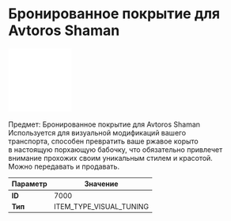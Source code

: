 # Бронированное покрытие для Avtoros Shaman

![Item Image](../img/7000.webp?raw=true)

Предмет: Бронированное покрытие для Avtoros Shaman<br>Используется для визуальной модификаций вашего<br>транспорта, способен превратить ваше ржавое корыто<br>в настоящую порхающую бабочку, что обязательно привлечет<br>внимание прохожих своим уникальным стилем и красотой.<br>Можно передавать и продавать.


| Параметр | Значение |
|----------|----------|
| **ID** | 7000 |
| **Тип** | ITEM_TYPE_VISUAL_TUNING |

